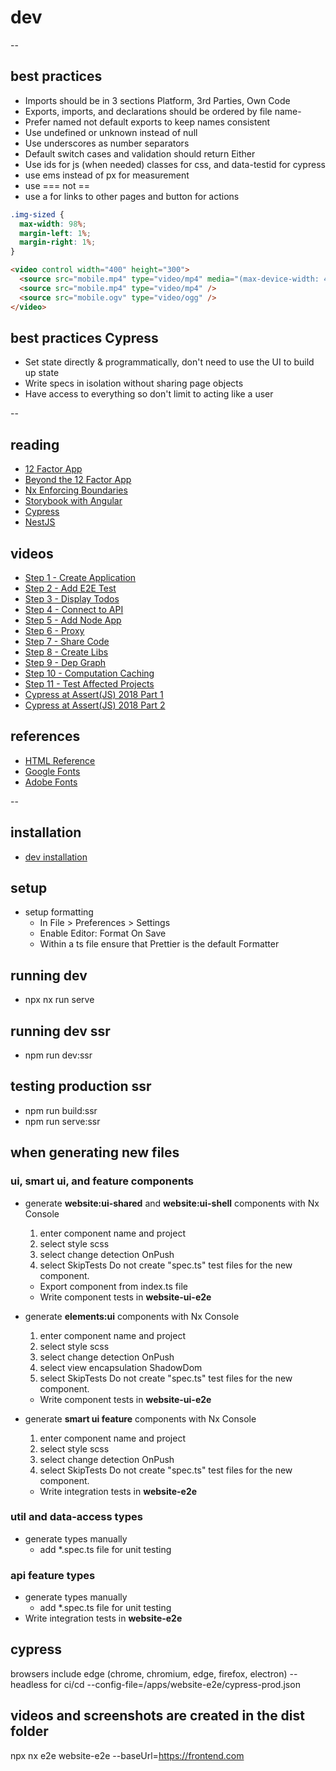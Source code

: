 # dev

--

## best practices

- Imports should be in 3 sections Platform, 3rd Parties, Own Code
- Exports, imports, and declarations should be ordered by file name-
- Prefer named not default exports to keep names consistent
- Use undefined or unknown instead of null
- Use underscores as number separators
- Default switch cases and validation should return Either
- Use ids for js (when needed) classes for css, and data-testid for cypress
- use ems instead of px for measurement
- use === not ==
- use a for links to other pages and button for actions

```css
.img-sized {
  max-width: 98%;
  margin-left: 1%;
  margin-right: 1%;
}
```

```html
<video control width="400" height="300">
  <source src="mobile.mp4" type="video/mp4" media="(max-device-width: 480px)" />
  <source src="mobile.mp4" type="video/mp4" />
  <source src="mobile.ogv" type="video/ogg" />
</video>
```

## best practices Cypress

- Set state directly & programmatically, don't need to use the UI to build up state
- Write specs in isolation without sharing page objects
- Have access to everything so don't limit to acting like a user

--

## reading

- [12 Factor App](https://12factor.net/)
- [Beyond the 12 Factor App](https://tanzu.vmware.com/content/blog/beyond-the-twelve-factor-app)
- [Nx Enforcing Boundaries](https://medium.com/showpad-engineering/how-to-programmatically-enforce-boundaries-between-applications-and-libraries-in-an-nx-monorepo-39bf8fbec6ba)
- [Storybook with Angular](https://storybook.js.org/tutorials/intro-to-storybook/angular/en/get-started/)
- [Cypress](https://docs.cypress.io/guides/overview/why-cypress)
- [NestJS](https://docs.nestjs.com/)

## videos

- [Step 1 - Create Application](https://nx.dev/latest/angular/tutorial/01-create-application)
- [Step 2 - Add E2E Test](https://nx.dev/latest/angular/tutorial/02-add-e2e-test)
- [Step 3 - Display Todos](https://nx.dev/latest/angular/tutorial/03-display-todos)
- [Step 4 - Connect to API](https://nx.dev/latest/angular/tutorial/04-connect-to-api)
- [Step 5 - Add Node App](https://nx.dev/latest/angular/tutorial/05-add-node-app)
- [Step 6 - Proxy](https://nx.dev/latest/angular/tutorial/06-proxy)
- [Step 7 - Share Code](https://nx.dev/latest/angular/tutorial/07-share-code)
- [Step 8 - Create Libs](https://nx.dev/latest/angular/tutorial/08-create-libs)
- [Step 9 - Dep Graph](https://nx.dev/latest/angular/tutorial/09-dep-graph)
- [Step 10 - Computation Caching](https://nx.dev/latest/angular/tutorial/10-computation-caching)
- [Step 11 - Test Affected Projects](https://nx.dev/latest/angular/tutorial/11-test-affected-projects)
- [Cypress at Assert(JS) 2018 Part 1](https://youtu.be/5XQOK0v_YRE)
- [Cypress at Assert(JS) 2018 Part 2](https://youtu.be/5FnalKRjpZk)

## references

- [HTML Reference](https://developer.mozilla.org/en-US/docs/Web/HTML/Element)
- [Google Fonts](https://fonts.google.com/)
- [Adobe Fonts](https://fonts.adobe.com/)

--

## installation

- [dev installation](https://github.com/milanpollock/dark-rush-photography/blob/master/tools/markdown/dev-installation.md)

## setup

- setup formatting
  - In File > Preferences > Settings
  - Enable Editor: Format On Save
  - Within a ts file ensure that Prettier is the default Formatter

## running dev

- npx nx run serve

## running dev ssr

- npm run dev:ssr

## testing production ssr

- npm run build:ssr
- npm run serve:ssr

## when generating new files

### ui, smart ui, and feature components

- generate **website:ui-shared** and **website:ui-shell** components with Nx Console

  1. enter component name and project
  2. select style scss
  3. select change detection OnPush
  4. select SkipTests Do not create "spec.ts" test files for the new component.

  - Export component from index.ts file
  - Write component tests in **website-ui-e2e**

- generate **elements:ui** components with Nx Console

  1. enter component name and project
  2. select style scss
  3. select change detection OnPush
  4. select view encapsulation ShadowDom
  5. select SkipTests Do not create "spec.ts" test files for the new component.

  - Write component tests in **website-ui-e2e**

- generate **smart ui feature** components with Nx Console

  1. enter component name and project
  2. select style scss
  3. select change detection OnPush
  4. select SkipTests Do not create "spec.ts" test files for the new component.

  - Write integration tests in **website-e2e**

### util and data-access types

- generate types manually
  - add \*.spec.ts file for unit testing

### api feature types

- generate types manually
  - add \*.spec.ts file for unit testing
- Write integration tests in **website-e2e**

## cypress

browsers include edge (chrome, chromium, edge, firefox, electron)
--headless for ci/cd
--config-file=/apps/website-e2e/cypress-prod.json

## videos and screenshots are created in the dist folder

npx nx e2e website-e2e --baseUrl=https://frontend.com
